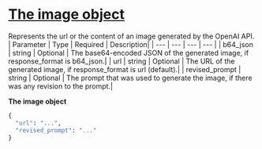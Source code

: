 # [The image object](/docs/api-reference/images/object)
Represents the url or the content of an image generated by the OpenAI
          API. 
| Parameter | Type   | Required | Description|
| --- | --- | --- | --- |
| b64_json | string | Optional | The base64-encoded JSON of the generated image, if                 response_format is b64_json.| 
| url | string | Optional | The URL of the generated image, if                 response_format is url (default).| 
| revised_prompt | string | Optional | The prompt that was used to generate the image, if there was any                 revision to the prompt.| 

**The image object**
```python
{
  "url": "...",
  "revised_prompt": "..."
}
```
